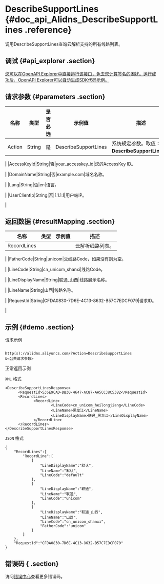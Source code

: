 # DescribeSupportLines {#doc_api_Alidns_DescribeSupportLines .reference}

调用DescribeSupportLines查询云解析支持的所有线路列表。

## 调试 {#api_explorer .section}

[您可以在OpenAPI Explorer中直接运行该接口，免去您计算签名的困扰。运行成功后，OpenAPI Explorer可以自动生成SDK代码示例。](https://api.aliyun.com/#product=Alidns&api=DescribeSupportLines&type=RPC&version=2015-01-09)

## 请求参数 {#parameters .section}

|名称|类型|是否必选|示例值|描述|
|--|--|----|---|--|
|Action|String|是|DescribeSupportLines|系统规定参数。取值：**DescribeSupportLines**。

 |
|AccessKeyId|String|否|your\_accesskey\_id|您的AccessKey ID。

 |
|DomainName|String|否|example.com|域名名称。

 |
|Lang|String|否|en|语言。

 |
|UserClientIp|String|否|1.1.1.1|用户端IP。

 |

## 返回数据 {#resultMapping .section}

|名称|类型|示例值|描述|
|--|--|---|--|
|RecordLines| | |云解析线路列表。

 |
|FatherCode|String|unicom|父线路Code，如果没有则为空。

 |
|LineCode|String|cn\_unicom\_shanxi|线路Code。

 |
|LineDisplayName|String|联通\_山西|线路展示名称。

 |
|LineName|String|山西|线路名称。

 |
|RequestId|String|CFDA0830-7D6E-4C13-8632-B57C7EDCF079|请求ID。

 |

## 示例 {#demo .section}

请求示例

``` {#request_demo}

http(s)://alidns.aliyuncs.com/?Action=DescribeSupportLines
&<公共请求参数>

```

正常返回示例

`XML` 格式

``` {#xml_return_success_demo}
<DescribeSupportLinesResponse>
      <RequestId>536E9CAD-DB30-4647-AC87-AA5CC38C5382</RequestId>
      <RecordLines>
             <RecordLine>
                     <LineCode>cn_unicom_heilongjiang</LineCode>
                     <LineName>黑龙江</LineName>
                     <LineDisplayName>联通_黑龙江</LineDisplayName>
             </RecordLine>
      </RecordLines>
</DescribeSupportLinesResponse>
```

`JSON` 格式

``` {#json_return_success_demo}
{
	"RecordLines":{
		"RecordLine":[
			{
				"LineDisplayName":"默认",
				"LineName":"默认",
				"LineCode":"default"
			},
			{
				"LineDisplayName":"联通",
				"LineName":"联通",
				"LineCode":"unicom"
			},
			{
				"LineDisplayName":"联通_山西",
				"LineName":"山西",
				"LineCode":"cn_unicom_shanxi",
				"FatherCode":"unicom"
			}
		]
	},
	"RequestId":"CFDA0830-7D6E-4C13-8632-B57C7EDCF079"
}
```

## 错误码 { .section}

访问[错误中心](https://error-center.aliyun.com/status/product/Alidns)查看更多错误码。

